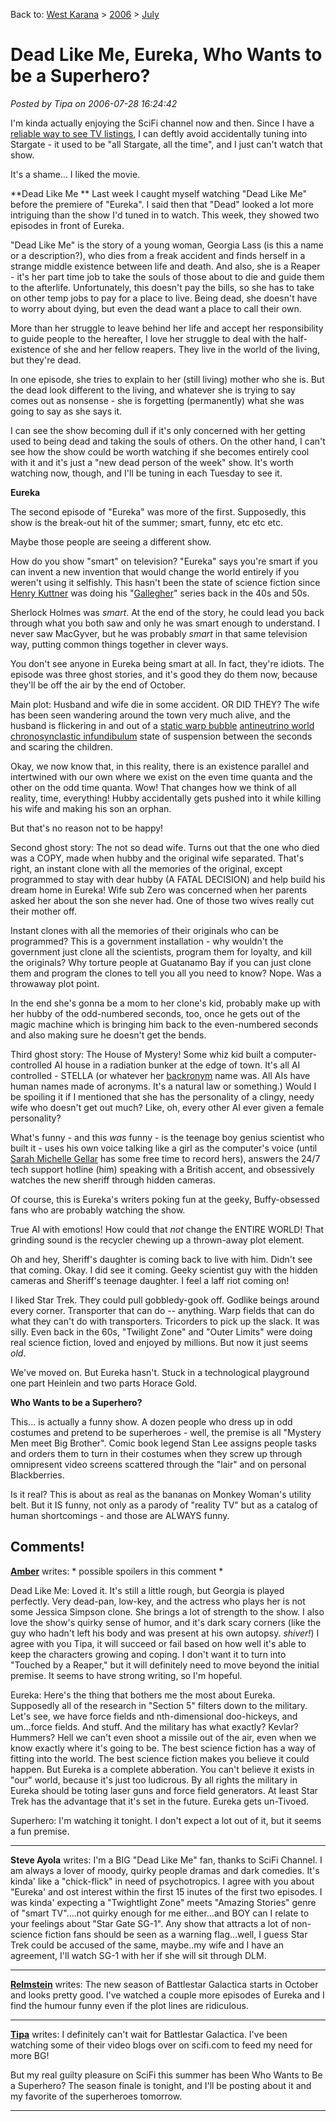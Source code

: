 Back to: [West Karana](/posts/westkarana.md) > [2006](/posts/2006/westkarana.md) > [July](./westkarana.md)
# Dead Like Me, Eureka, Who Wants to be a Superhero?

*Posted by Tipa on 2006-07-28 16:24:42*

I'm kinda actually enjoying the SciFi channel now and then. Since I have a [reliable way to see TV listings](http://tv.yahoo.com/grid "Yahoo! TV Listings"), I can deftly avoid accidentally tuning into Stargate - it used to be "all Stargate, all the time", and I just can't watch that show.

It's a shame... I liked the movie.

**Dead Like Me
**
Last week I caught myself watching "Dead Like Me" before the premiere of "Eureka". I said then that "Dead" looked a lot more intriguing than the show I'd tuned in to watch. This week, they showed two episodes in front of Eureka.

"Dead Like Me" is the story of a young woman, Georgia Lass (is this a name or a description?), who dies from a freak accident and finds herself in a strange middle existence between life and death. And also, she is a Reaper - it's her part time job to take the souls of those about to die and guide them to the afterlife. Unfortunately, this doesn't pay the bills, so she has to take on other temp jobs to pay for a place to live. Being dead, she doesn't have to worry about dying, but even the dead want a place to call their own.

More than her struggle to leave behind her life and accept her responsibility to guide people to the hereafter, I love her struggle to deal with the half-existence of she and her fellow reapers. They live in the world of the living, but they're dead.

In one episode, she tries to explain to her (still living) mother who she is. But the dead look different to the living, and whatever she is trying to say comes out as nonsense - she is forgetting (permanently) what she was going to say as she says it.

I can see the show becoming dull if it's only concerned with her getting used to being dead and taking the souls of others. On the other hand, I can't see how the show could be worth watching if she becomes entirely cool with it and it's just a "new dead person of the week" show. It's worth watching now, though, and I'll be tuning in each Tuesday to see it.

**Eureka**

The second episode of "Eureka" was more of the first. Supposedly, this show is the break-out hit of the summer; smart, funny, etc etc etc.

Maybe those people are seeing a different show.

How do you show "smart" on television? "Eureka" says you're smart if you can invent a new invention that would change the world entirely if you weren't using it selfishly. This hasn't been the state of science fiction since [Henry Kuttner](http://en.wikipedia.org/wiki/Henry_Kuttner) was doing his "[Gallegher](http://www.troynovant.com/Franson/Kuttner/Robots-Have-No-Tails.html)" series back in the 40s and 50s.

Sherlock Holmes was *smart*. At the end of the story, he could lead you back through what you both saw and only he was smart enough to understand. I never saw MacGyver, but he was probably *smart* in that same television way, putting common things together in clever ways.

You don't see anyone in Eureka being smart at all. In fact, they're idiots. The episode was three ghost stories, and it's good they do them now, because they'll be off the air by the end of October.

Main plot: Husband and wife die in some accident. OR DID THEY? The wife has been seen wandering around the town very much alive, and the husband is flickering in and out of a [static warp bubble](http://en.wikipedia.org/wiki/Remember_Me_(TNG_episode) "Just saw this ST;TNG episode") [antineutrino world](http://www.infinityplus.co.uk/nonfiction/wreathofstars.htm "Loved this book.") [chronosynclastic infundibulum](http://www.worldwidewords.org/weirdwords/ww-inf1.htm "those places ... where all the different kinds of truths fit together") state of suspension between the seconds and scaring the children.

Okay, we now know that, in this reality, there is an existence parallel and intertwined with our own where we exist on the even time quanta and the other on the odd time quanta. Wow! That changes how we think of all reality, time, everything! Hubby accidentally gets pushed into it while killing his wife and making his son an orphan.

But that's no reason not to be happy!

Second ghost story: The not so dead wife. Turns out that the one who died was a COPY, made when hubby and the original wife separated. That's right, an instant clone with all the memories of the original, except programmed to stay with dear hubby (A FATAL DECISION) and help build his dream home in Eureka! Wife sub Zero was concerned when her parents asked her about the son she never had. One of those two wives really cut their mother off.

Instant clones with all the memories of their originals who can be programmed? This is a government installation - why wouldn't the government just clone all the scientists, program them for loyalty, and kill the originals? Why torture people at Guatanamo Bay if you can just clone them and program the clones to tell you all you need to know?
Nope. Was a throwaway plot point.

In the end she's gonna be a mom to her clone's kid, probably make up with her hubby of the odd-numbered seconds, too, once he gets out of the magic machine which is bringing him back to the even-numbered seconds and also making sure he doesn't get the bends.

Third ghost story: The House of Mystery! Some whiz kid built a computer-controlled AI house in a radiation bunker at the edge of town. It's all AI controlled - STELLA (or whatever her [backronym](http://en.wikipedia.org/wiki/Backronym) name was. All AIs have human names made of acronyms. It's a natural law or something.) Would I be spoiling it if I mentioned that she has the personality of a clingy, needy wife who doesn't get out much? Like, oh, every other AI ever given a female personality?

What's funny - and this *was* funny - is the teenage boy genius scientist who built it - uses his own voice talking like a girl as the computer's voice (until [Sarah Michelle Gellar](http://www.imdb.com/name/nm0001264/ "Buuuffffffyyyyyyyy!!!!!!") has some free time to record hers), answers the 24/7 tech support hotline (him) speaking with a British accent, and obsessively watches the new sheriff through hidden cameras.

Of course, this is Eureka's writers poking fun at the geeky, Buffy-obsessed fans who are probably watching the show.

True AI with emotions! How could that *not* change the ENTIRE WORLD! That grinding sound is the recycler chewing up a thrown-away plot element.

Oh and hey, Sheriff's daughter is coming back to live with him. Didn't see that coming. Okay. I did see it coming. Geeky scientist guy with the hidden cameras and Sheriff's teenage daughter. I feel a laff riot coming on!

I liked Star Trek. They could pull gobbledy-gook off. Godlike beings around every corner. Transporter that can do -- anything. Warp fields that can do what they can't do with transporters. Tricorders to pick up the slack. It was silly. Even back in the 60s, "Twilight Zone" and "Outer Limits" were doing real science fiction, loved and enjoyed by millions. But now it just seems *old*.

We've moved on. But Eureka hasn't. Stuck in a technological playground one part Heinlein and two parts Horace Gold.

**Who Wants to be a Superhero?**

This... is actually a funny show. A dozen people who dress up in odd costumes and pretend to be superheroes - well, the premise is all "Mystery Men meet Big Brother". Comic book legend Stan Lee assigns people tasks and orders them to turn in their costumes when they screw up through omnipresent video screens scattered through the "lair" and on personal Blackberries.

Is it real? This is about as real as the bananas on Monkey Woman's utility belt. But it IS funny, not only as a parody of "reality TV" but as a catalog of human shortcomings - and those are ALWAYS funny.
## Comments!

**[Amber](http://ambernight.org)** writes: * possible spoilers in this comment *

Dead Like Me: Loved it. It's still a little rough, but Georgia is played perfectly. Very dead-pan, low-key, and the actress who plays her is not some Jessica Simpson clone. She brings a lot of strength to the show. I also love the show's quirky sense of humor, and it's dark scary corners (like the guy who hadn't left his body and was present at his own autopsy. *shiver!*) I agree with you Tipa, it will succeed or fail based on how well it's able to keep the characters growing and coping. I don't want it to turn into "Touched by a Reaper," but it will definitely need to move beyond the initial premise. It seems to have strong writing, so I'm hopeful.

Eureka: Here's the thing that bothers me the most about Eureka. Supposedly all of the research in "Section 5" filters down to the military. Let's see, we have force fields and nth-dimensional doo-hickeys, and um...force fields. And stuff. And the military has what exactly? Kevlar? Hummers? Hell we can't even shoot a missile out of the air, even when we know exactly where it's going to be. The best science fiction has a way of fitting into the world. The best science fiction makes you believe it could happen. But Eureka is a complete abberation. You can't believe it exists in "our" world, because it's just too ludicrous. By all rights the military in Eureka should be toting laser guns and force field generators. At least Star Trek has the advantage that it's set in the future. Eureka gets un-Tivoed.

Superhero: I'm watching it tonight. I don't expect a lot out of it, but it seems a fun premise.

---

**Steve Ayola** writes: I'm a BIG "Dead Like Me" fan, thanks to SciFi Channel. I am always a lover of moody, quirky people dramas and dark comedies. It's kinda' like a "chick-flick" in need of psychotropics. I agree with you about "Eureka' and ost interest within the first 15 inutes of the first two episodes. I was kinda' expecting a "Twightlight Zone" meets "Amazing Stories" genre of "smart TV"....not quirky enough for me either...and BOY can I relate to your feelings about "Star Gate SG-1". Any show that attracts a lot of non-science fiction fans should be seen as a warning flag...well, I guess Star Trek could be accused of the same, maybe..my wife and I have an agreement, I'll watch SG-1 with her if she will sit through DLM.

---

**[Relmstein](http://relmstein.blogspot.com)** writes: The new season of Battlestar Galactica starts in October and looks pretty good. I've watched a couple more episodes of Eureka and I find the humour funny even if the plot lines are ridiculous.

---

**[Tipa](https://chasingdings.com)** writes: I definitely can't wait for Battlestar Galactica. I've been watching some of their video blogs over on scifi.com to feed my need for more BG!

But my real guilty pleasure on SciFi this summer has been Who Wants to Be a Superhero? The season finale is tonight, and I'll be posting about it and my favorite of the superheroes tomorrow.

---

